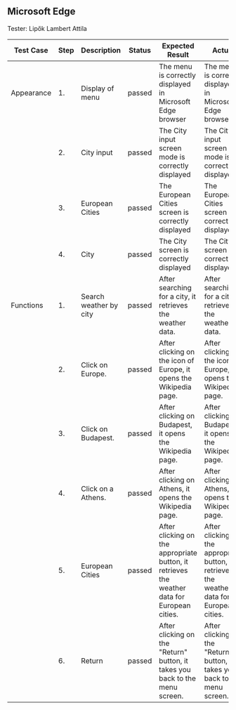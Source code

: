 ## Microsoft Edge

Tester: Lipők Lambert Attila

| Test Case | Step | Description | Status | Expected Result | Actual |
|------------| ----- | ------ | ------- | ------------- | ------ |
| Appearance | 1.    | Display of menu | passed | The menu is correctly displayed in Microsoft Edge browser |  The menu is correctly displayed in Microsoft Edge browser|
| | 2.| City input | passed | The City input screen mode is correctly displayed | The City input screen mode is correctly displayed|
| | 3.| European Cities | passed | The European Cities screen is correctly displayed | The European Cities screen is correctly displayed|
| | 4.| City | passed | The City screen is correctly displayed | The City screen is correctly displayed|
| Functions | 1.| Search weather by city | passed | After searching for a city, it retrieves the weather data. | After searching for a city, it retrieves the weather data.|
| | 2.| Click on Europe. | passed | After clicking on the icon of Europe, it opens the Wikipedia page. | After clicking on the icon of Europe, it opens the Wikipedia page.|
| | 3.| Click on Budapest. | passed | After clicking on Budapest, it opens the Wikipedia page. | After clicking on Budapest, it opens the Wikipedia page.|
| | 4.| Click on a Athens. | passed | After clicking on Athens, it opens the Wikipedia page. | After clicking on Athens, it opens the Wikipedia page.|
| | 5.| European Cities | passed | After clicking on the appropriate button, it retrieves the weather data for European cities. | After clicking on the appropriate button, it retrieves the weather data for European cities.|
| | 6.| Return | passed | After clicking on the "Return" button, it takes you back to the menu screen. | After clicking on the "Return" button, it takes you back to the menu screen.|
